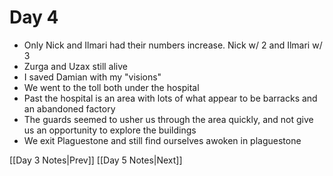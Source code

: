 # Day 4
- Only Nick and Ilmari had their numbers increase. Nick w/ 2 and Ilmari w/ 3
- Zurga and Uzax still alive
- I saved Damian with my "visions"
- We went to the toll both under the hospital
- Past the hospital is an area with lots of what appear to be barracks and an abandoned factory
- The guards seemed to usher us through the area quickly, and not give us an opportunity to explore the buildings
- We exit Plaguestone and still find ourselves awoken in plaguestone

[[Day 3 Notes|Prev]] [[Day 5 Notes|Next]]